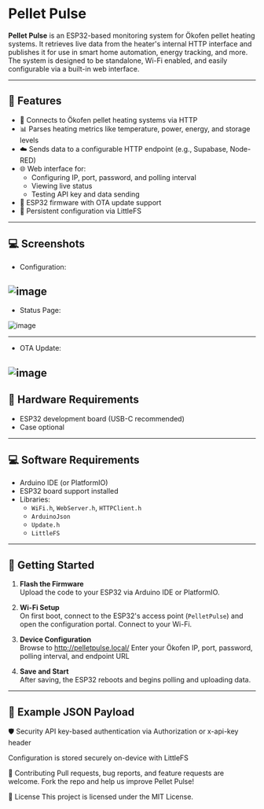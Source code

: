 # Pellet Pulse

**Pellet Pulse** is an ESP32-based monitoring system for Ökofen pellet heating systems. It retrieves live data from the heater's internal HTTP interface and publishes it for use in smart home automation, energy tracking, and more. The system is designed to be standalone, Wi-Fi enabled, and easily configurable via a built-in web interface.

---

## 🔧 Features

  
- 🔌 Connects to Ökofen pellet heating systems via HTTP  
- 📊 Parses heating metrics like temperature, power, energy, and storage levels  
- ☁️ Sends data to a configurable HTTP endpoint (e.g., Supabase, Node-RED)  
- 🌐 Web interface for:
  - Configuring IP, port, password, and polling interval
  - Viewing live status
  - Testing API key and data sending
- 📶 ESP32 firmware with OTA update support
- 💾 Persistent configuration via LittleFS
---

## 💻 Screenshots

- Configuration:

![image](https://github.com/user-attachments/assets/cec63fcf-e1e4-4e39-8c21-353e84c1a1c9)
---

- Status Page:

![image](https://github.com/user-attachments/assets/c5801895-64ad-4f66-875a-ace3f345951b)

---

- OTA Update:

![image](https://github.com/user-attachments/assets/bdb65ade-2775-4e10-a32b-0f002a90f270)
---

## 🧰 Hardware Requirements

- ESP32 development board (USB-C recommended)  
- Case optional

---

## 💻 Software Requirements

- Arduino IDE (or PlatformIO)  
- ESP32 board support installed  
- Libraries:
  - `WiFi.h`, `WebServer.h`, `HTTPClient.h`
  - `ArduinoJson`
  - `Update.h`
  - `LittleFS`
  

---

## 🚀 Getting Started

1. **Flash the Firmware**  
   Upload the code to your ESP32 via Arduino IDE or PlatformIO.

2. **Wi-Fi Setup**  
   On first boot, connect to the ESP32's access point (`PelletPulse`) and open the configuration portal. Connect to your Wi-Fi.

3. **Device Configuration**  
   Browse to http://pelletpulse.local/ Enter your Ökofen IP, port, password, polling interval, and endpoint URL

4. **Save and Start**  
   After saving, the ESP32 reboots and begins polling and uploading data.

---

## 🧾 Example JSON Payload

🛡️ Security
API key-based authentication via Authorization or x-api-key header

Configuration is stored securely on-device with LittleFS

🤝 Contributing
Pull requests, bug reports, and feature requests are welcome. Fork the repo and help us improve Pellet Pulse!

📜 License
This project is licensed under the MIT License.
